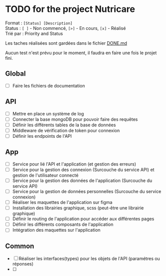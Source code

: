 # TODO for the project Nutricare

Format : `[Status] [Description]`\
Status : `[ ]` - Non commencé, `[>]` - En cours, `[x]` - Réalisé\
Trié par : Priority and Status

Les taches réalisées sont gardées dans le fichier [DONE.md](DONE.md)

Aucun test n'est prévu pour le moment, il faudra en faire une fois le projet fini.

## Global

- [ ] Faire les fichiers de documentation

## API

- [ ] Mettre en place un système de log
- [ ] Connecter la base mongoDB pour pouvoir faire des requêtes
- [ ] Définir les différents tables de la base de données
- [ ] Middleware de vérification de token pour connexion
- [ ] Définir les endpoints de l'API

## App

- [ ] Service pour lié l'API et l'application (et gestion des erreurs)
- [ ] Service pour la gestion des connexion (Surcouche du service API) et gestion de l'utilisateur connecté
- [ ] Service pour la gestion des données de l'application (Surcouche du service API)
- [ ] Service pour la gestion de données personnelles (Surcouche du service connexion)
- [ ] Réaliser les maquettes de l'application sur figma
- [ ] Installation des librairies graphique, scss (peut-être une librairie graphique)
- [ ] Définir le routing de l'application pour accéder aux différentes pages
- [ ] Définir les différents composants de l'application
- [ ] Intégration des maquettes sur l'application

## Common

- [ ] Réaliser les interfaces(types) pour les objets de l'API (paramétres ou réponses)
- [ ] 
